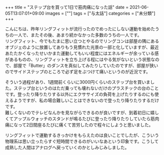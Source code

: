+++
title = "ステップ台を買って1日で筋肉痛になった話"
date = 2021-06-05T13:07:01+09:00
images = [""]
tags = ["与太話"]
categories = ["未分類"]
+++

こんにちは、昨年リングフィットが流行ったのでめったにしない運動を始めたうちの一人で、またその後、あまり続かなかった多数のうちの一人です。  
リングフィット、今でもたまに思い立つとやるのでリングコンは部屋の隅にあるオブジェのように放置してありもう見慣れた光景の一部と化していますが、最近あたたかくなったせいかまた運動してもいい程度にはエネルギーが余っている感があるものの、リングフィットを立ち上げる程にはやる気がないという状態なので、部屋で「Butter」のダンスを真似してみたりしていたのですが、部屋が狭いのでサイドステップのところで必ず足をぶつけて痛いというのが近況です。 
<!--more--> 

そういう過程があり、1週間前くらいに3000円くらいのステップ台を買いました。ステップ台というのはただ乗っても壊れないだけのプラスチックの台のことです。登ったり降りたりする以外にエクササイズの負荷を上げたりするのにも使えるようですが、私の場合難しいことはできないので登ったり降りたりするだけです。  
難しくないのでテレビなんかを見ながらできるのが良いですが、到着初日に嬉しくてアップルウォッチのスタンドが鳴るたびに登ったり降りたりしていたら筋肉痛になって2日間座るたびに痛くて苦労したので程々にしようと思いました。  

リングフィットで運動するきっかけをもらえたのは良いことでしたが、こういう物理系は思い立ったらすぐ短時間できるのがいいなあという印象です。こうして成熟した人間はアナログへ戻っていくのかとしみじみしました。  